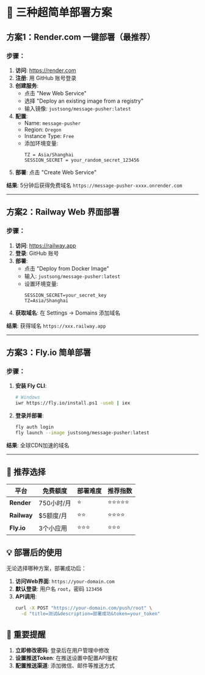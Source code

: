 # 🚀 三种超简单部署方案

## 方案1：Render.com 一键部署（最推荐）

### 步骤：
1. **访问**: https://render.com
2. **注册**: 用 GitHub 账号登录
3. **创建服务**:
   - 点击 "New Web Service"
   - 选择 "Deploy an existing image from a registry"
   - 输入镜像: `justsong/message-pusher:latest`
4. **配置**:
   - Name: `message-pusher`
   - Region: `Oregon`
   - Instance Type: `Free`
   - 添加环境变量:
     ```
     TZ = Asia/Shanghai
     SESSION_SECRET = your_random_secret_123456
     ```
5. **部署**: 点击 "Create Web Service"

**结果**: 5分钟后获得免费域名 `https://message-pusher-xxxx.onrender.com`

---

## 方案2：Railway Web 界面部署

### 步骤：
1. **访问**: https://railway.app
2. **登录**: GitHub 账号
3. **部署**:
   - 点击 "Deploy from Docker Image"
   - 输入: `justsong/message-pusher:latest`
   - 设置环境变量:
     ```
     SESSION_SECRET=your_secret_key
     TZ=Asia/Shanghai
     ```
4. **获取域名**: 在 Settings → Domains 添加域名

**结果**: 获得域名 `https://xxx.railway.app`

---

## 方案3：Fly.io 简单部署

### 步骤：
1. **安装 Fly CLI**:
   ```bash
   # Windows
   iwr https://fly.io/install.ps1 -useb | iex
   ```

2. **登录并部署**:
   ```bash
   fly auth login
   fly launch --image justsong/message-pusher:latest
   ```

**结果**: 全球CDN加速的域名

---

## 🎯 推荐选择

| 平台 | 免费额度 | 部署难度 | 推荐指数 |
|------|----------|----------|----------|
| **Render** | 750小时/月 | ⭐ | ⭐⭐⭐⭐⭐ |
| **Railway** | $5额度/月 | ⭐⭐ | ⭐⭐⭐⭐ |
| **Fly.io** | 3个小应用 | ⭐⭐⭐ | ⭐⭐⭐ |

## 💡 部署后的使用

无论选择哪种方案，部署成功后：

1. **访问Web界面**: `https://your-domain.com`
2. **默认登录**: 用户名 `root`，密码 `123456`
3. **API调用**:
   ```bash
   curl -X POST "https://your-domain.com/push/root" \
     -d "title=测试&description=部署成功&token=your_token"
   ```

## 🚨 重要提醒

1. **立即修改密码**: 登录后在用户管理中修改
2. **设置推送Token**: 在推送设置中配置API鉴权
3. **配置推送渠道**: 添加微信、邮件等推送方式